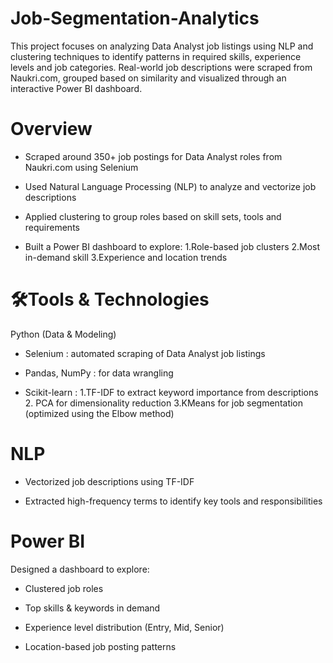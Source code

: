 # Job-Segmentation-Analytics
This project focuses on analyzing Data Analyst job listings using NLP and clustering techniques to identify patterns in required skills, experience levels and job categories. Real-world job descriptions were scraped from Naukri.com, grouped based on similarity and visualized through an interactive Power BI dashboard.

# Overview
- Scraped around 350+ job postings for Data Analyst roles from Naukri.com using Selenium

- Used Natural Language Processing (NLP) to analyze and vectorize job descriptions

- Applied clustering to group roles based on skill sets, tools and requirements
  
- Built a Power BI dashboard to explore:
    1.Role-based job clusters
    2.Most in-demand skill
    3.Experience and location trends

# 🛠Tools & Technologies
 Python (Data & Modeling)
- Selenium : automated scraping of Data Analyst job listings

- Pandas, NumPy : for data wrangling

- Scikit-learn :
  1.TF-IDF to extract keyword importance from descriptions
  2. PCA for dimensionality reduction
  3.KMeans for job segmentation (optimized using the Elbow method)

# NLP
- Vectorized job descriptions using TF-IDF

- Extracted high-frequency terms to identify key tools and responsibilities

# Power BI
Designed a dashboard to explore:

- Clustered job roles

- Top skills & keywords in demand

- Experience level distribution (Entry, Mid, Senior)

- Location-based job posting patterns
